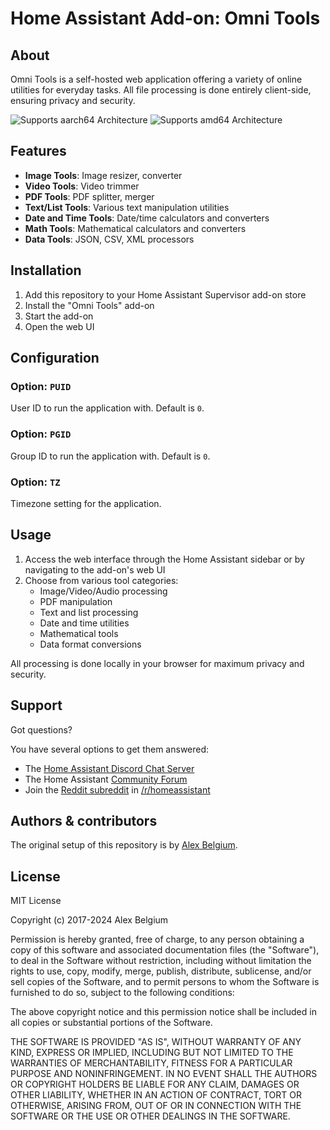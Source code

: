# Home Assistant Add-on: Omni Tools

## About

Omni Tools is a self-hosted web application offering a variety of online utilities for everyday tasks. All file processing is done entirely client-side, ensuring privacy and security.

![Supports aarch64 Architecture][aarch64-shield] ![Supports amd64 Architecture][amd64-shield]

## Features

- **Image Tools**: Image resizer, converter
- **Video Tools**: Video trimmer
- **PDF Tools**: PDF splitter, merger
- **Text/List Tools**: Various text manipulation utilities
- **Date and Time Tools**: Date/time calculators and converters
- **Math Tools**: Mathematical calculators and converters
- **Data Tools**: JSON, CSV, XML processors

## Installation

1. Add this repository to your Home Assistant Supervisor add-on store
2. Install the "Omni Tools" add-on
3. Start the add-on
4. Open the web UI

## Configuration

### Option: `PUID`

User ID to run the application with. Default is `0`.

### Option: `PGID`

Group ID to run the application with. Default is `0`.

### Option: `TZ`

Timezone setting for the application.

## Usage

1. Access the web interface through the Home Assistant sidebar or by navigating to the add-on's web UI
2. Choose from various tool categories:
   - Image/Video/Audio processing
   - PDF manipulation
   - Text and list processing
   - Date and time utilities
   - Mathematical tools
   - Data format conversions

All processing is done locally in your browser for maximum privacy and security.

## Support

Got questions?

You have several options to get them answered:

- The [Home Assistant Discord Chat Server][discord]
- The Home Assistant [Community Forum][forum]
- Join the [Reddit subreddit][reddit] in [/r/homeassistant][reddit]

## Authors & contributors

The original setup of this repository is by [Alex Belgium][alexbelgium].

## License

MIT License

Copyright (c) 2017-2024 Alex Belgium

Permission is hereby granted, free of charge, to any person obtaining a copy
of this software and associated documentation files (the "Software"), to deal
in the Software without restriction, including without limitation the rights
to use, copy, modify, merge, publish, distribute, sublicense, and/or sell
copies of the Software, and to permit persons to whom the Software is
furnished to do so, subject to the following conditions:

The above copyright notice and this permission notice shall be included in all
copies or substantial portions of the Software.

THE SOFTWARE IS PROVIDED "AS IS", WITHOUT WARRANTY OF ANY KIND, EXPRESS OR
IMPLIED, INCLUDING BUT NOT LIMITED TO THE WARRANTIES OF MERCHANTABILITY,
FITNESS FOR A PARTICULAR PURPOSE AND NONINFRINGEMENT. IN NO EVENT SHALL THE
AUTHORS OR COPYRIGHT HOLDERS BE LIABLE FOR ANY CLAIM, DAMAGES OR OTHER
LIABILITY, WHETHER IN AN ACTION OF CONTRACT, TORT OR OTHERWISE, ARISING FROM,
OUT OF OR IN CONNECTION WITH THE SOFTWARE OR THE USE OR OTHER DEALINGS IN THE
SOFTWARE.

[aarch64-shield]: https://img.shields.io/badge/aarch64-yes-green.svg
[amd64-shield]: https://img.shields.io/badge/amd64-yes-green.svg
[alexbelgium]: https://github.com/alexbelgium
[discord]: https://discord.gg/c5DvZ4e
[forum]: https://community.home-assistant.io
[reddit]: https://reddit.com/r/homeassistant